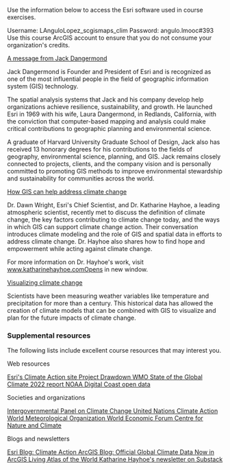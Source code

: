 Use the information below to access the Esri software used in course exercises.

Username: LAnguloLopez_scgismaps_clim
Password: angulo.lmooc#393
Use this course ArcGIS account to ensure that you do not consume your organization's credits.


[A message from Jack Dangermond](https://www.esri.com/training/mooc/player/645d6a07eb82fb767bb0c012/645d6ac3eb82fb767bb0c434/lessons/150631/)

Jack Dangermond is Founder and President of Esri and is recognized as one of the most influential people in the field of geographic information system (GIS) technology. 

The spatial analysis systems that Jack and his company develop help organizations achieve resilience, sustainability, and growth. He launched Esri in 1969 with his wife, Laura Dangermond, in Redlands, California, with the conviction that computer-based mapping and analysis could make critical contributions to geographic planning and environmental science.

A graduate of Harvard University Graduate School of Design, Jack also has received 13 honorary degrees for his contributions to the fields of geography, environmental science, planning, and GIS. Jack remains closely connected to projects, clients, and the company vision and is personally committed to promoting GIS methods to improve environmental stewardship and sustainability for communities across the world.


[ How GIS can help address climate change](https://www.esri.com/training/mooc/player/645d6a07eb82fb767bb0c012/645d6ac3eb82fb767bb0c434/lessons/150631/)

Dr. Dawn Wright, Esri's Chief Scientist, and Dr. Katharine Hayhoe, a leading atmospheric scientist, recently met to discuss the definition of climate change, the key factors contributing to climate change today, and the ways in which GIS can support climate change action. Their conversation introduces climate modeling and the role of GIS and spatial data in efforts to address climate change. Dr. Hayhoe also shares how to find hope and empowerment while acting against climate change.

For more information on Dr. Hayhoe's work, visit www.katharinehayhoe.comOpens in new window.

[Visualizing climate change](https://www.esri.com/training/mooc/player/645d6a07eb82fb767bb0c012/645d6ac3eb82fb767bb0c434/lessons/150631/)

Scientists have been measuring weather variables like temperature and precipitation for more than a century. This historical data has allowed the creation of climate models that can be combined with GIS to visualize and plan for the future impacts of climate change.

### Supplemental resources
The following lists include excellent course resources that may interest you.

Web resources 

[Esri's Climate Action site ](https://www.esri.com/en-us/about/climate-action/overview)
[Project Drawdown ](https://drawdown.org/)
[WMO State of the Global Climate 2022 report ](https://library.wmo.int/records/item/66214-state-of-the-global-climate-2022?offset=1)
[NOAA Digital Coast open data ](https://coast.noaa.gov/digitalcoast/data/home.html)


Societies and organizations 

[Intergovernmental Panel on Climate Change ](https://www.ipcc.ch/)
[United Nations Climate Action ](https://www.un.org/en/climatechange)
[World Meteorological Organization ](https://public.wmo.int/en)
[World Economic Forum Centre for Nature and Climate  ](https://centres.weforum.org/centre-nature-and-climate/about)


Blogs and newsletters

[Esri Blog: Climate Action ](https://www.esri.com/about/newsroom/esri-blog/department/climate-action/)
[ArcGIS Blog: Official Global Climate Data Now in ArcGIS Living Atlas of the World  ](https://www.esri.com/arcgis-blog/products/arcgis-living-atlas/mapping/global-climate-data-living-atlas/)
[Katharine Hayhoe's newsletter on Substack  ](https://public.wmo.int/en](https://substack.com/@katharinehayhoe)https://substack.com/@katharinehayhoe)


